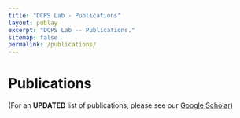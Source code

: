 ```yaml
---
title: "DCPS Lab - Publications"
layout: publay
excerpt: "DCPS Lab -- Publications."
sitemap: false
permalink: /publications/
---
```


# Publications
(For an **UPDATED** list of publications, please see our [Google Scholar](https://scholar.google.com/citations?user=eJ87TzoAAAAJ&hl=en))
<script src="https://bibbase.org/show?bib=diner007.github.io%2Fref.bib&jsonp=1"></script>



